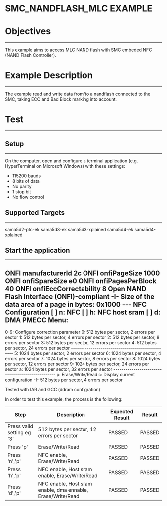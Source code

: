 SMC_NANDFLASH_MLC EXAMPLE
============

# Objectives
------------
This example aims to access MLC NAND flash with SMC embeded NFC (NAND Flash
Controller).

# Example Description
---------------------
The example read and write data from/to a nandflash connected to the SMC,
taking ECC and Bad Block marking into account.

# Test
------

## Setup
--------
On the computer, open and configure a terminal application
(e.g. HyperTerminal on Microsoft Windows) with these settings:
 - 115200 bauds
 - 8 bits of data
 - No parity
 - 1 stop bit
 - No flow control

## Supported Targets
--------
sama5d2-ptc-ek
sama5d3-ek
sama5d3-xplained
sama5d4-ek
sama5d4-xplained

## Start the application
--------

ONFI manufacturerId 2c
ONFI onfiPageSize 1000
ONFI onfiSpareSize e0
ONFI onfiPagesPerBlock 40
ONFI onfiEccCorrectability 8
        Open NAND Flash Interface (ONFI)-compliant
-I- Size of the data area of a page in bytes: 0x1000
 --- NFC Configuration
[ ] n: NFC
[ ] h: NFC host sram
[ ] d: DMA
PMECC Menu:
------
 0-9: Configure correction parameter
    0:  512 bytes per sector,    2 errors per sector
    1:  512 bytes per sector,    4 errors per sector
    2:  512 bytes per sector,    8 errors per sector
    3:  512 bytes per sector,   12 errors per sector
    4:  512 bytes per sector,   24 errors per sector
    -------------------------------------------------
    5: 1024 bytes per sector,    2 errors per sector
    6: 1024 bytes per sector,    4 errors per sector
    7: 1024 bytes per sector,    8 errors per sector
    8: 1024 bytes per sector,   12 errors per sector
    9: 1024 bytes per sector,   24 errors per sector
    a: 1024 bytes per sector,   32 errors per sector
    -------------------------------------------------
 p: Erase/Write/Read
 c: Display current configuration
-I- 512 bytes per sector, 4 errors per sector

Tested with IAR and GCC (ddram configration)

In order to test this example, the process is the following:

Step | Description | Expected Result | Result
-----|-------------|-----------------|-------
Press vaild setting eg '3'| 512 bytes per sector, 12 errors per sector | PASSED | PASSED
Press 'p'| Erase/Write/Read| PASSED | PASSED
Press 'n','p' | NFC enable, Erase/Write/Read | PASSED | PASSED
Press 'h','p' | NFC enable, Host sram enable, Erase/Write/Read | PASSED | PASSED
Press 'd','p' | NFC enable, Host sram enable, dma ennable, Erase/Write/Read | PASSED | PASSED
